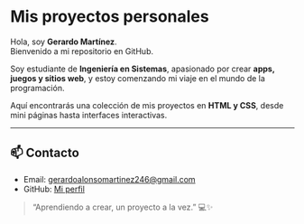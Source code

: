 # Mis proyectos personales

Hola, soy **Gerardo Martínez**.  
Bienvenido a mi repositorio en GitHub.  

Soy estudiante de **Ingeniería en Sistemas**, apasionado por crear **apps, juegos y sitios web**, y estoy comenzando mi viaje en el mundo de la programación.

Aquí encontrarás una colección de mis proyectos en **HTML y CSS**, desde mini páginas hasta interfaces interactivas.

---

## 📫 Contacto
- Email: gerardoalonsomartinez246@gmail.com
- GitHub: [Mi perfil](https://github.com/TU-USUARIO)

> “Aprendiendo a crear, un proyecto a la vez.” 💻✨
